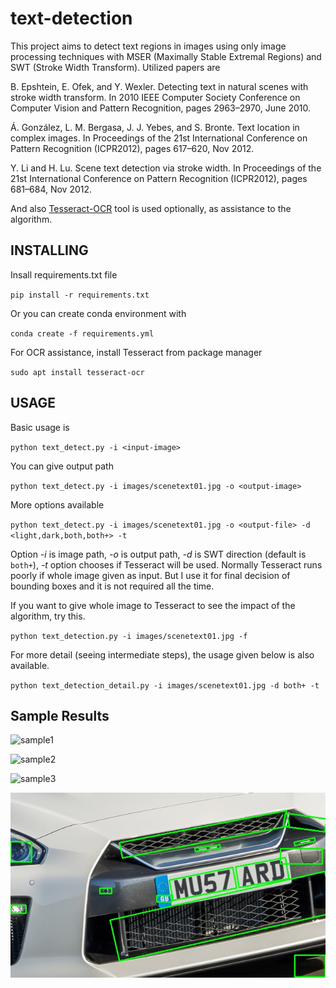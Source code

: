 # text-detection

This project aims to detect text regions in images using only image processing techniques with MSER (Maximally Stable Extremal Regions) and SWT (Stroke Width Transform).
Utilized papers are

B. Epshtein, E. Ofek, and Y. Wexler. Detecting text in
natural scenes with stroke width transform. In 2010 IEEE
Computer Society Conference on Computer Vision and
Pattern Recognition, pages 2963–2970, June 2010.

Á. González, L. M. Bergasa, J. J. Yebes, and S. Bronte.
Text location in complex images. In Proceedings of the 21st
International Conference on Pattern Recognition
(ICPR2012), pages 617–620, Nov 2012.

Y. Li and H. Lu. Scene text detection via stroke width.
In Proceedings of the 21st International Conference on
Pattern Recognition (ICPR2012), pages 681–684, Nov
2012.

And also [Tesseract-OCR](https://opensource.google.com/projects/tesseract.)
tool is used optionally, as assistance to the algorithm.

## INSTALLING

Insall requirements.txt file

`pip install -r requirements.txt`

Or you can create conda environment with 

`conda create -f requirements.yml`

For OCR assistance, install Tesseract from package manager

`sudo apt install tesseract-ocr`

## USAGE

Basic usage is

`python text_detect.py -i <input-image>`

You can give output path

`python text_detect.py -i images/scenetext01.jpg -o <output-image>`

More options available

`python text_detect.py -i images/scenetext01.jpg -o <output-file> -d <light,dark,both,both+> -t`

Option *-i* is image path, *-o* is output path, *-d* is SWT direction (default is `both+`), *-t* option chooses if Tesseract will be used. Normally Tesseract runs poorly if whole image given as input.
But I use it for final decision of bounding boxes and it is not required all the time.

If you want to give whole image to Tesseract to see the impact of the algorithm, try this.

`python text_detection.py -i images/scenetext01.jpg -f`

For more detail (seeing intermediate steps), the usage given below is also available.

`python text_detection_detail.py -i images/scenetext01.jpg -d both+ -t`


## Sample Results

![sample1](images/figure_1.png)

![sample2](images/figure_2.png)

![sample3](images/figure_3.png)

![sample4](images/figure_4.png)
